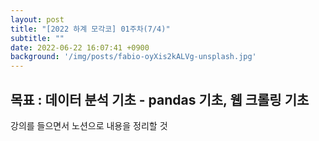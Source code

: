 ```yaml
---
layout: post
title: "[2022 하계 모각코] 01주차(7/4)"
subtitle: ""
date: 2022-06-22 16:07:41 +0900
background: '/img/posts/fabio-oyXis2kALVg-unsplash.jpg'
---
```



<h2 class="section-heading">목표 : 데이터 분석 기초 - pandas 기초, 웹 크롤링 기초 </h2>

<p>강의를 들으면서 노션으로 내용을 정리할 것</p>
